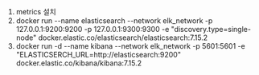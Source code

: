 1. metrics 설치
2. docker run --name elasticsearch --network elk_network -p 127.0.0.1:9200:9200 -p 127.0.0.1:9300:9300 -e "discovery.type=single-node" docker.elastic.co/elasticsearch/elasticsearch:7.15.2
3. docker run -d --name kibana --network elk_network -p 5601:5601 -e "ELASTICSERCH_URL=http://elasticsearch:9200" docker.elastic.co/kibana/kibana:7.15.2